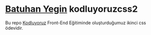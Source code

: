 # [Batuhan Yegin](https://app.patika.dev/yeginbatuhan) kodluyoruzcss2
Bu repo [Kodluyoruz](https://www.kodluyoruz.org) Front-End Eğitiminde
oluşturduğumuz ikinci css ödevidir.
